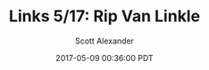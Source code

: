 ---
layout: podcast
title: "Links 5/17: Rip Van Linkle"
author: Scott Alexander
description: https://slatestarcodex.com/2017/05/09/links-517-rip-van-linkle/
date: 2017-05-09 00:36:00 PDT
length: 4093550
duration: 1023
guid: links-517-rip-van-linkle
---